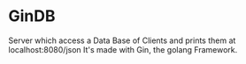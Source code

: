 # GinDB
Server which access a Data Base of Clients and prints them at localhost:8080/json
It's made with Gin, the golang Framework.
